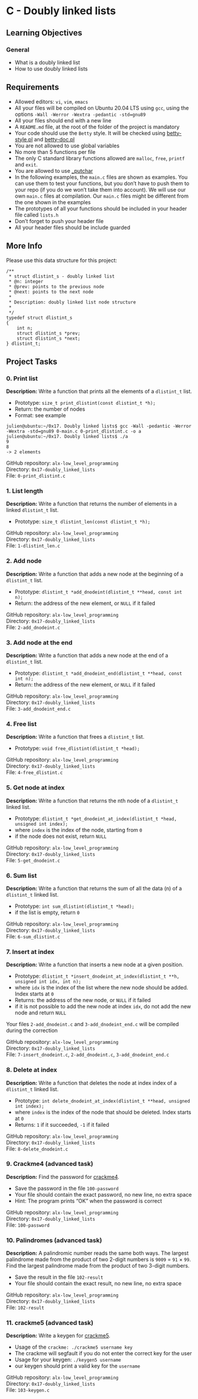 # C - Doubly linked lists

## Learning Objectives
### General
- What is a doubly linked list
- How to use doubly linked lists

## Requirements
- Allowed editors: `vi`, `vim`, `emacs`
- All your files will be compiled on Ubuntu 20.04 LTS using `gcc`, using the options `-Wall -Werror -Wextra -pedantic -std=gnu89`
- All your files should end with a new line
- A `README.md` file, at the root of the folder of the project is mandatory
- Your code should use the `Betty` style. It will be checked using [betty-style.pl](https://github.com/holbertonschool/Betty/blob/master/betty-style.pl) and [betty-doc.pl](https://github.com/holbertonschool/Betty/blob/master/betty-doc.pl)
- You are not allowed to use global variables
- No more than 5 functions per file
- The only C standard library functions allowed are `malloc`, `free`, `printf` and `exit`.
- You are allowed to use [_putchar](https://github.com/holbertonschool/_putchar.c/blob/master/_putchar.c)
- In the following examples, the `main.c` files are shown as examples. You can use them to test your functions, but you don’t have to push them to your repo (if you do we won’t take them into account). We will use our own `main.c` files at compilation. Our `main.c` files might be different from the one shown in the examples
- The prototypes of all your functions should be included in your header file called `lists.h`
- Don’t forget to push your header file
- All your header files should be include guarded

## More Info
Please use this data structure for this project:
```
/**
 * struct dlistint_s - doubly linked list
 * @n: integer
 * @prev: points to the previous node
 * @next: points to the next node
 *
 * Description: doubly linked list node structure
 * 
 */
typedef struct dlistint_s
{
    int n;
    struct dlistint_s *prev;
    struct dlistint_s *next;
} dlistint_t;
```

## Project Tasks
### 0. Print list
**Description:** Write a function that prints all the elements of a `dlistint_t` list.
- Prototype: `size_t print_dlistint(const dlistint_t *h);`
- Return: the number of nodes
- Format: see example
```
julien@ubuntu:~/0x17. Doubly linked lists$ gcc -Wall -pedantic -Werror -Wextra -std=gnu89 0-main.c 0-print_dlistint.c -o a
julien@ubuntu:~/0x17. Doubly linked lists$ ./a 
9
8
-> 2 elements
```

GitHub repository: `alx-low_level_programming` <br>
Directory: `0x17-doubly_linked_lists` <br>
File: `0-print_dlistint.c` <br>

### 1. List length
**Description:** Write a function that returns the number of elements in a linked `dlistint_t` list.
- Prototype: `size_t dlistint_len(const dlistint_t *h);`

GitHub repository: `alx-low_level_programming` <br>
Directory: `0x17-doubly_linked_lists` <br>
File: `1-dlistint_len.c` <br>

### 2. Add node
**Description:** Write a function that adds a new node at the beginning of a `dlistint_t` list.
- Prototype: `dlistint_t *add_dnodeint(dlistint_t **head, const int n);`
- Return: the address of the new element, or `NULL` if it failed

GitHub repository: `alx-low_level_programming` <br>
Directory: `0x17-doubly_linked_lists` <br>
File: `2-add_dnodeint.c` <br>

### 3. Add node at the end
**Description:** Write a function that adds a new node at the end of a `dlistint_t` list.
- Prototype: `dlistint_t *add_dnodeint_end(dlistint_t **head, const int n);`
- Return: the address of the new element, or `NULL` if it failed

GitHub repository: `alx-low_level_programming` <br>
Directory: `0x17-doubly_linked_lists` <br>
File: `3-add_dnodeint_end.c` <br>

### 4. Free list
**Description:** Write a function that frees a `dlistint_t` list.
- Prototype: `void free_dlistint(dlistint_t *head);`

GitHub repository: `alx-low_level_programming` <br>
Directory: `0x17-doubly_linked_lists` <br>
File: `4-free_dlistint.c` <br>

### 5. Get node at index
**Description:** Write a function that returns the nth node of a `dlistint_t` linked list.
- Prototype: `dlistint_t *get_dnodeint_at_index(dlistint_t *head, unsigned int index);`
- where `index` is the index of the node, starting from `0`
- if the node does not exist, return `NULL`

GitHub repository: `alx-low_level_programming` <br>
Directory: `0x17-doubly_linked_lists` <br>
File: `5-get_dnodeint.c` <br>

### 6. Sum list
**Description:** Write a function that returns the sum of all the data (n) of a `dlistint_t` linked list.
- Prototype: `int sum_dlistint(dlistint_t *head);`
- if the list is empty, return `0`

GitHub repository: `alx-low_level_programming` <br>
Directory: `0x17-doubly_linked_lists` <br>
File: `6-sum_dlistint.c` <br>

### 7. Insert at index
**Description:** Write a function that inserts a new node at a given position.
- Prototype: `dlistint_t *insert_dnodeint_at_index(dlistint_t **h, unsigned int idx, int n);`
- where `idx` is the index of the list where the new node should be added. Index starts at `0`
- Returns: the address of the new node, or `NULL` if it failed
- if it is not possible to add the new node at index `idx`, do not add the new node and return `NULL`

Your files `2-add_dnodeint.c` and `3-add_dnodeint_end.c` will be compiled during the correction

GitHub repository: `alx-low_level_programming` <br>
Directory: `0x17-doubly_linked_lists` <br>
File: `7-insert_dnodeint.c`, `2-add_dnodeint.c`, `3-add_dnodeint_end.c` <br>

### 8. Delete at index
**Description:** Write a function that deletes the node at index index of a `dlistint_t` linked list.
- Prototype: `int delete_dnodeint_at_index(dlistint_t **head, unsigned int index);`
- where `index` is the index of the node that should be deleted. Index starts at `0`
- Returns: `1` if it succeeded, `-1` if it failed

GitHub repository: `alx-low_level_programming` <br>
Directory: `0x17-doubly_linked_lists` <br>
File: `8-delete_dnodeint.c` <br>

### 9. Crackme4 (advanced task)
**Description:** Find the password for [crackme4](https://github.com/holbertonschool/0x17.c).
- Save the password in the file `100-password`
- Your file should contain the exact password, no new line, no extra space
- Hint: The program prints “OK” when the password is correct

GitHub repository: `alx-low_level_programming` <br>
Directory: `0x17-doubly_linked_lists` <br>
File: `100-password` <br>

### 10. Palindromes (advanced task)
**Description:** A palindromic number reads the same both ways. The largest palindrome made from the product of two 2-digit numbers is `9009` = `91` × `99`. <br>
Find the largest palindrome made from the product of two 3-digit numbers.
- Save the result in the file `102-result`
- Your file should contain the exact result, no new line, no extra space

GitHub repository: `alx-low_level_programming` <br>
Directory: `0x17-doubly_linked_lists` <br>
File: `102-result` <br>

### 11. crackme5 (advanced task)
**Description:** Write a keygen for [crackme5](https://github.com/holbertonschool/0x17.c).
- Usage of the `crackme: ./crackme5 username key`
- The crackme will segfault if you do not enter the correct key for the user
- Usage for your keygen: `./keygen5 username`
- our keygen should print a valid key for the `username`

GitHub repository: `alx-low_level_programming` <br>
Directory: `0x17-doubly_linked_lists` <br>
File: `103-keygen.c` <br>
